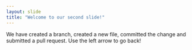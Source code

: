 ```yaml
---
layout: slide
title: "Welcome to our second slide!"
---
```

We have created a branch, created a new file, committed the change and submitted a pull request.
Use the left arrow to go back!
